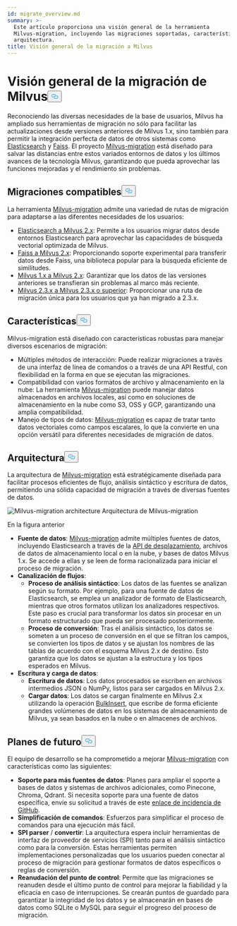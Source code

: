 ```yaml
---
id: migrate_overview.md
summary: >-
  Este artículo proporciona una visión general de la herramienta
  Milvus-migration, incluyendo las migraciones soportadas, características y
  arquitectura.
title: Visión general de la migración a Milvus
---
```

<h1 id="Milvus-Migration-Overview" class="common-anchor-header">Visión general de la migración de Milvus<button data-href="#Milvus-Migration-Overview" class="anchor-icon" translate="no">
      <svg translate="no"
        aria-hidden="true"
        focusable="false"
        height="20"
        version="1.1"
        viewBox="0 0 16 16"
        width="16"
      >
        <path
          fill="#0092E4"
          fill-rule="evenodd"
          d="M4 9h1v1H4c-1.5 0-3-1.69-3-3.5S2.55 3 4 3h4c1.45 0 3 1.69 3 3.5 0 1.41-.91 2.72-2 3.25V8.59c.58-.45 1-1.27 1-2.09C10 5.22 8.98 4 8 4H4c-.98 0-2 1.22-2 2.5S3 9 4 9zm9-3h-1v1h1c1 0 2 1.22 2 2.5S13.98 12 13 12H9c-.98 0-2-1.22-2-2.5 0-.83.42-1.64 1-2.09V6.25c-1.09.53-2 1.84-2 3.25C6 11.31 7.55 13 9 13h4c1.45 0 3-1.69 3-3.5S14.5 6 13 6z"
        ></path>
      </svg>
    </button></h1><p>Reconociendo las diversas necesidades de la base de usuarios, Milvus ha ampliado sus herramientas de migración no sólo para facilitar las actualizaciones desde versiones anteriores de Milvus 1.x, sino también para permitir la integración perfecta de datos de otros sistemas como <a href="https://www.elastic.co/guide/en/elasticsearch/reference/current/elasticsearch-intro.html">Elasticsearch</a> y <a href="https://github.com/facebookresearch/faiss">Faiss</a>. El proyecto <a href="https://github.com/zilliztech/milvus-migration">Milvus-migration</a> está diseñado para salvar las distancias entre estos variados entornos de datos y los últimos avances de la tecnología Milvus, garantizando que pueda aprovechar las funciones mejoradas y el rendimiento sin problemas.</p>
<h2 id="Supported-migrations" class="common-anchor-header">Migraciones compatibles<button data-href="#Supported-migrations" class="anchor-icon" translate="no">
      <svg translate="no"
        aria-hidden="true"
        focusable="false"
        height="20"
        version="1.1"
        viewBox="0 0 16 16"
        width="16"
      >
        <path
          fill="#0092E4"
          fill-rule="evenodd"
          d="M4 9h1v1H4c-1.5 0-3-1.69-3-3.5S2.55 3 4 3h4c1.45 0 3 1.69 3 3.5 0 1.41-.91 2.72-2 3.25V8.59c.58-.45 1-1.27 1-2.09C10 5.22 8.98 4 8 4H4c-.98 0-2 1.22-2 2.5S3 9 4 9zm9-3h-1v1h1c1 0 2 1.22 2 2.5S13.98 12 13 12H9c-.98 0-2-1.22-2-2.5 0-.83.42-1.64 1-2.09V6.25c-1.09.53-2 1.84-2 3.25C6 11.31 7.55 13 9 13h4c1.45 0 3-1.69 3-3.5S14.5 6 13 6z"
        ></path>
      </svg>
    </button></h2><p>La herramienta <a href="https://github.com/zilliztech/milvus-migration">Milvus-migration</a> admite una variedad de rutas de migración para adaptarse a las diferentes necesidades de los usuarios:</p>
<ul>
<li><a href="/docs/es/v2.4.x/es2m.md">Elasticsearch a Milvus 2.x</a>: Permite a los usuarios migrar datos desde entornos Elasticsearch para aprovechar las capacidades de búsqueda vectorial optimizada de Milvus.</li>
<li><a href="/docs/es/v2.4.x/f2m.md">Faiss a Milvus 2.x</a>: Proporcionando soporte experimental para transferir datos desde Faiss, una biblioteca popular para la búsqueda eficiente de similitudes.</li>
<li><a href="/docs/es/v2.4.x/m2m.md">Milvus 1.x a Milvus 2.x</a>: Garantizar que los datos de las versiones anteriores se transfieran sin problemas al marco más reciente.</li>
<li><a href="/docs/es/v2.4.x/from-m2x.md">Milvus 2.3.x a Milvus 2.3.x o superior</a>: Proporcionar una ruta de migración única para los usuarios que ya han migrado a 2.3.x.</li>
</ul>
<h2 id="Features" class="common-anchor-header">Características<button data-href="#Features" class="anchor-icon" translate="no">
      <svg translate="no"
        aria-hidden="true"
        focusable="false"
        height="20"
        version="1.1"
        viewBox="0 0 16 16"
        width="16"
      >
        <path
          fill="#0092E4"
          fill-rule="evenodd"
          d="M4 9h1v1H4c-1.5 0-3-1.69-3-3.5S2.55 3 4 3h4c1.45 0 3 1.69 3 3.5 0 1.41-.91 2.72-2 3.25V8.59c.58-.45 1-1.27 1-2.09C10 5.22 8.98 4 8 4H4c-.98 0-2 1.22-2 2.5S3 9 4 9zm9-3h-1v1h1c1 0 2 1.22 2 2.5S13.98 12 13 12H9c-.98 0-2-1.22-2-2.5 0-.83.42-1.64 1-2.09V6.25c-1.09.53-2 1.84-2 3.25C6 11.31 7.55 13 9 13h4c1.45 0 3-1.69 3-3.5S14.5 6 13 6z"
        ></path>
      </svg>
    </button></h2><p>Milvus-migration está diseñado con características robustas para manejar diversos escenarios de migración:</p>
<ul>
<li>Múltiples métodos de interacción: Puede realizar migraciones a través de una interfaz de línea de comandos o a través de una API Restful, con flexibilidad en la forma en que se ejecutan las migraciones.</li>
<li>Compatibilidad con varios formatos de archivo y almacenamiento en la nube: La herramienta <a href="https://github.com/zilliztech/milvus-migration">Milvus-migration</a> puede manejar datos almacenados en archivos locales, así como en soluciones de almacenamiento en la nube como S3, OSS y GCP, garantizando una amplia compatibilidad.</li>
<li>Manejo de tipos de datos: <a href="https://github.com/zilliztech/milvus-migration">Milvus-migration</a> es capaz de tratar tanto datos vectoriales como campos escalares, lo que la convierte en una opción versátil para diferentes necesidades de migración de datos.</li>
</ul>
<h2 id="Architecture" class="common-anchor-header">Arquitectura<button data-href="#Architecture" class="anchor-icon" translate="no">
      <svg translate="no"
        aria-hidden="true"
        focusable="false"
        height="20"
        version="1.1"
        viewBox="0 0 16 16"
        width="16"
      >
        <path
          fill="#0092E4"
          fill-rule="evenodd"
          d="M4 9h1v1H4c-1.5 0-3-1.69-3-3.5S2.55 3 4 3h4c1.45 0 3 1.69 3 3.5 0 1.41-.91 2.72-2 3.25V8.59c.58-.45 1-1.27 1-2.09C10 5.22 8.98 4 8 4H4c-.98 0-2 1.22-2 2.5S3 9 4 9zm9-3h-1v1h1c1 0 2 1.22 2 2.5S13.98 12 13 12H9c-.98 0-2-1.22-2-2.5 0-.83.42-1.64 1-2.09V6.25c-1.09.53-2 1.84-2 3.25C6 11.31 7.55 13 9 13h4c1.45 0 3-1.69 3-3.5S14.5 6 13 6z"
        ></path>
      </svg>
    </button></h2><p>La arquitectura de <a href="https://github.com/zilliztech/milvus-migration">Milvus-migration</a> está estratégicamente diseñada para facilitar procesos eficientes de flujo, análisis sintáctico y escritura de datos, permitiendo una sólida capacidad de migración a través de diversas fuentes de datos.</p>
<p>
  
   <span class="img-wrapper"> <img translate="no" src="/docs/v2.4.x/assets/milvus-migration-architecture.jpeg" alt="Milvus-migration architecture" class="doc-image" id="milvus-migration-architecture" />
   </span> <span class="img-wrapper"> <span>Arquitectura de Milvus-migration</span> </span></p>
<p>En la figura anterior</p>
<ul>
<li><strong>Fuente de datos</strong>: <a href="https://github.com/zilliztech/milvus-migration">Milvus-migration</a> admite múltiples fuentes de datos, incluyendo Elasticsearch a través de la <a href="https://www.elastic.co/guide/en/elasticsearch/reference/current/scroll-api.html">API de desplazamiento</a>, archivos de datos de almacenamiento local o en la nube, y bases de datos Milvus 1.x. Se accede a ellas y se leen de forma racionalizada para iniciar el proceso de migración.</li>
<li><strong>Canalización de flujos</strong>:<ul>
<li><strong>Proceso de análisis sintáctico</strong>: Los datos de las fuentes se analizan según su formato. Por ejemplo, para una fuente de datos de Elasticsearch, se emplea un analizador de formato de Elasticsearch, mientras que otros formatos utilizan los analizadores respectivos. Este paso es crucial para transformar los datos sin procesar en un formato estructurado que pueda ser procesado posteriormente.</li>
<li><strong>Proceso de conversión</strong>: Tras el análisis sintáctico, los datos se someten a un proceso de conversión en el que se filtran los campos, se convierten los tipos de datos y se ajustan los nombres de las tablas de acuerdo con el esquema Milvus 2.x de destino. Esto garantiza que los datos se ajustan a la estructura y los tipos esperados en Milvus.</li>
</ul></li>
<li><strong>Escritura y carga de datos</strong>:<ul>
<li><strong>Escritura de datos</strong>: Los datos procesados se escriben en archivos intermedios JSON o NumPy, listos para ser cargados en Milvus 2.x.</li>
<li><strong>Cargar datos</strong>: Los datos se cargan finalmente en Milvus 2.x utilizando la operación <a href="https://milvus.io/api-reference/pymilvus/v2.4.x/ORM/utility/do_bulk_insert.md">BulkInsert</a>, que escribe de forma eficiente grandes volúmenes de datos en los sistemas de almacenamiento de Milvus, ya sean basados en la nube o en almacenes de archivos.</li>
</ul></li>
</ul>
<h2 id="Future-plans" class="common-anchor-header">Planes de futuro<button data-href="#Future-plans" class="anchor-icon" translate="no">
      <svg translate="no"
        aria-hidden="true"
        focusable="false"
        height="20"
        version="1.1"
        viewBox="0 0 16 16"
        width="16"
      >
        <path
          fill="#0092E4"
          fill-rule="evenodd"
          d="M4 9h1v1H4c-1.5 0-3-1.69-3-3.5S2.55 3 4 3h4c1.45 0 3 1.69 3 3.5 0 1.41-.91 2.72-2 3.25V8.59c.58-.45 1-1.27 1-2.09C10 5.22 8.98 4 8 4H4c-.98 0-2 1.22-2 2.5S3 9 4 9zm9-3h-1v1h1c1 0 2 1.22 2 2.5S13.98 12 13 12H9c-.98 0-2-1.22-2-2.5 0-.83.42-1.64 1-2.09V6.25c-1.09.53-2 1.84-2 3.25C6 11.31 7.55 13 9 13h4c1.45 0 3-1.69 3-3.5S14.5 6 13 6z"
        ></path>
      </svg>
    </button></h2><p>El equipo de desarrollo se ha comprometido a mejorar <a href="https://github.com/zilliztech/milvus-migration">Milvus-migration</a> con características como las siguientes:</p>
<ul>
<li><strong>Soporte para más fuentes de datos</strong>: Planes para ampliar el soporte a bases de datos y sistemas de archivos adicionales, como Pinecone, Chroma, Qdrant. Si necesita soporte para una fuente de datos específica, envíe su solicitud a través de este <a href="https://github.com/zilliztech/milvus-migration/issues">enlace de incidencia de GitHub</a>.</li>
<li><strong>Simplificación de comandos</strong>: Esfuerzos para simplificar el proceso de comandos para una ejecución más fácil.</li>
<li><strong>SPI parser</strong> / <strong>convertir</strong>: La arquitectura espera incluir herramientas de interfaz de proveedor de servicios (SPI) tanto para el análisis sintáctico como para la conversión. Estas herramientas permiten implementaciones personalizadas que los usuarios pueden conectar al proceso de migración para gestionar formatos de datos específicos o reglas de conversión.</li>
<li><strong>Reanudación del punto de control</strong>: Permite que las migraciones se reanuden desde el último punto de control para mejorar la fiabilidad y la eficacia en caso de interrupciones. Se crearán puntos de guardado para garantizar la integridad de los datos y se almacenarán en bases de datos como SQLite o MySQL para seguir el progreso del proceso de migración.</li>
</ul>
